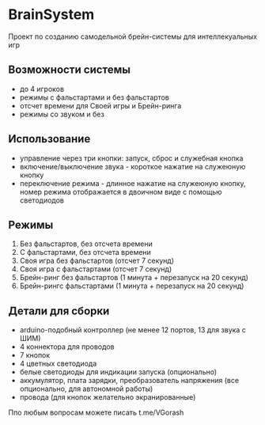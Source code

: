 # BrainSystem
Проект по созданию самодельной брейн-системы для интеллекуальных игр

## Возможности системы
- до 4 игроков
- режимы с фальстартами и без фальстартов
- отсчет времени для Своей игры и Брейн-ринга
- режимы со звуком и без

## Использование
- управление через три кнопки: запуск, сброс и служебная кнопка
- включение/выключение звука - короткое нажатие на служеюную кнопку
- переключение режима - длинное нажатие на служеюную кнопку, номер режима отображается в двоичном виде с помощью светодиодов

## Режимы
1) Без фальстартов, без отсчета времени
2) С фальстартами, без отсчета времени
3) Своя игра без фальстартов (отсчет 7 секунд)
4) Своя игра с  фальстартами (отсчет 7 секунд)
5) Брейн-ринг без фальстартов (1 минута + перезапуск на 20 секунд)
6) Брейн-рингс фальстартами (1 минута + перезапуск на 20 секунд)

## Детали для сборки
- arduino-подобный контроллер (не менее 12 портов, 13 для звука с ШИМ)
- 4 коннектора для проводов
- 7 кнопок
- 4 цветных светодиода
- белые светодиоды для индикации запуска (опционально)
- аккумулятор, плата зарядки, преобразователь напряжения (все опционально, для автономной работы)
- провода (для кнопок желательно экранированные)

Ппо любым вопросам можете писать t.me/VGorash
